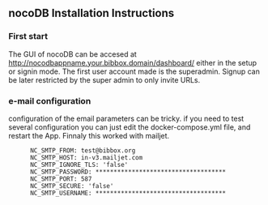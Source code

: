 ## nocoDB Installation Instructions 

### First start

The GUI of nocoDB can be accesed at http://nocodbappname.your.bibbox.domain/dashboard/ either in the setup or signin mode. The first user account made is the superadmin. Signup can be later restricted by the super admin to only invite URLs. 

### e-mail configuration

configuration of the email parameters can be tricky. if you need to test several configuration you can just edit the docker-compose.yml file, and restart the App. Finnaly this worked with mailjet. 

```
      NC_SMTP_FROM: test@bibbox.org
      NC_SMTP_HOST: in-v3.mailjet.com
      NC_SMTP_IGNORE_TLS: 'false'
      NC_SMTP_PASSWORD: ************************************
      NC_SMTP_PORT: 587
      NC_SMTP_SECURE: 'false'
      NC_SMTP_USERNAME: ************************************
```

